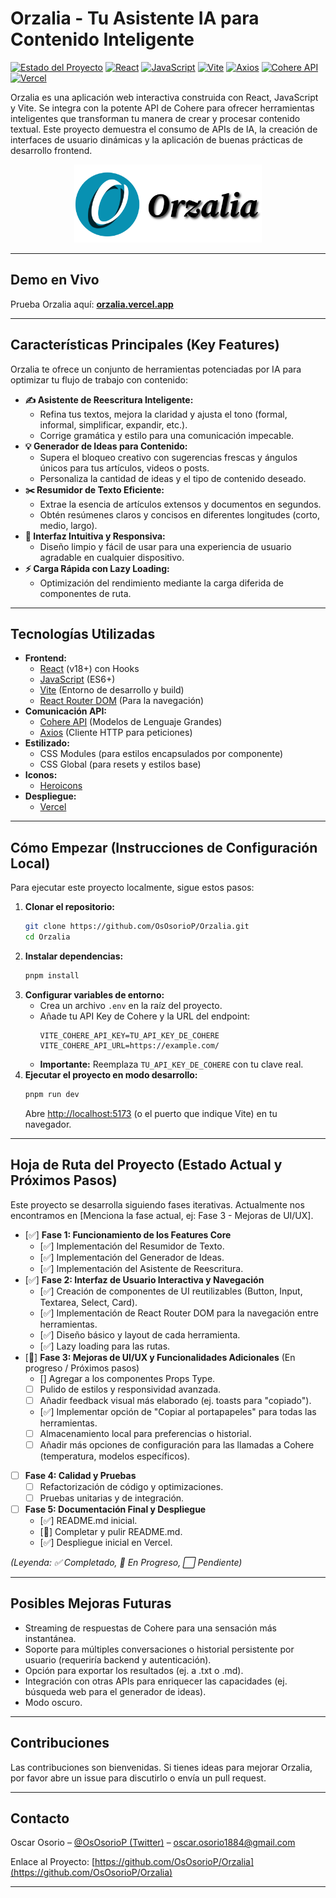 # Orzalia - Tu Asistente IA para Contenido Inteligente

[![Estado del Proyecto](https://img.shields.io/badge/Estado-En%20Mejoras-yellowgreen)](https://github.com/OsOsorioP/Orzalia)
[![React](https://img.shields.io/badge/React-18.x-61DAFB?logo=react&logoColor=white)](https://reactjs.org/)
[![JavaScript](https://img.shields.io/badge/JavaScript-ES6+-F7DF1E?logo=javascript&logoColor=black)](https://developer.mozilla.org/es/docs/Web/JavaScript)
[![Vite](https://img.shields.io/badge/Vite-5.x-646CFF?logo=vite&logoColor=white)](https://vitejs.dev/)
[![Axios](https://img.shields.io/badge/Axios-1.x-5A29E4?logo=axios&logoColor=white)](https://axios-http.com/)
[![Cohere API](https://img.shields.io/badge/Cohere%20API-Integrada-FF4F00)](https://cohere.com/)
[![Vercel](https://img.shields.io/badge/Desplegado%20en-Vercel-black?logo=vercel&logoColor=white)](https://orzalia.vercel.app/)

Orzalia es una aplicación web interactiva construida con React, JavaScript y Vite. Se integra con la potente API de Cohere para ofrecer herramientas inteligentes que transforman tu manera de crear y procesar contenido textual. Este proyecto demuestra el consumo de APIs de IA, la creación de interfaces de usuario dinámicas y la aplicación de buenas prácticas de desarrollo frontend.

<p align="center">
  <img src="https://github.com/OsOsorioP/Orzalia/blob/main/src/assets/Logo.png?raw=true" alt="Logo de Orzalia" width="300"/>
</p>
<!-- <p align="center">
  <img src="URL_A_TU_GIF_DEMO.gif" alt="Demostración de Orzalia en acción" width="700"/>
</p> -->

---

## Demo en Vivo

Prueba Orzalia aquí: **[orzalia.vercel.app](https://orzalia.vercel.app/)**

---

## Características Principales (Key Features)

Orzalia te ofrece un conjunto de herramientas potenciadas por IA para optimizar tu flujo de trabajo con contenido:

*   **✍️ Asistente de Reescritura Inteligente:**
    *   Refina tus textos, mejora la claridad y ajusta el tono (formal, informal, simplificar, expandir, etc.).
    *   Corrige gramática y estilo para una comunicación impecable.
*   **💡 Generador de Ideas para Contenido:**
    *   Supera el bloqueo creativo con sugerencias frescas y ángulos únicos para tus artículos, videos o posts.
    *   Personaliza la cantidad de ideas y el tipo de contenido deseado.
*   **✂️ Resumidor de Texto Eficiente:**
    *   Extrae la esencia de artículos extensos y documentos en segundos.
    *   Obtén resúmenes claros y concisos en diferentes longitudes (corto, medio, largo).
*   **🎨 Interfaz Intuitiva y Responsiva:**
    *   Diseño limpio y fácil de usar para una experiencia de usuario agradable en cualquier dispositivo.
*   **⚡ Carga Rápida con Lazy Loading:**
    *   Optimización del rendimiento mediante la carga diferida de componentes de ruta.

---

## Tecnologías Utilizadas

*   **Frontend:**
    *   [React](https://reactjs.org/) (v18+) con Hooks
    *   [JavaScript](https://developer.mozilla.org/es/docs/Web/JavaScript) (ES6+)
    *   [Vite](https://vitejs.dev/) (Entorno de desarrollo y build)
    *   [React Router DOM](https://reactrouter.com/) (Para la navegación)
*   **Comunicación API:**
    *   [Cohere API](https://cohere.com/) (Modelos de Lenguaje Grandes)
    *   [Axios](https://axios-http.com/) (Cliente HTTP para peticiones)
*   **Estilizado:**
    *   CSS Modules (para estilos encapsulados por componente)
    *   CSS Global (para resets y estilos base)
*   **Iconos:**
    *   [Heroicons](https://heroicons.com/)
*   **Despliegue:**
    *   [Vercel](https://vercel.com/)

---

## Cómo Empezar (Instrucciones de Configuración Local)

Para ejecutar este proyecto localmente, sigue estos pasos:

1.  **Clonar el repositorio:**
    ```bash
    git clone https://github.com/OsOsorioP/Orzalia.git
    cd Orzalia
    ```
2.  **Instalar dependencias:**
    ```bash
    pnpm install
    ```
3.  **Configurar variables de entorno:**
    *   Crea un archivo `.env` en la raíz del proyecto.
    *   Añade tu API Key de Cohere y la URL del endpoint:
        ```env
        VITE_COHERE_API_KEY=TU_API_KEY_DE_COHERE
        VITE_COHERE_API_URL=https://example.com/
        ```
    *   **Importante:** Reemplaza `TU_API_KEY_DE_COHERE` con tu clave real.
4.  **Ejecutar el proyecto en modo desarrollo:**
    ```bash
    pnpm run dev
    ```
    Abre [http://localhost:5173](http://localhost:5173) (o el puerto que indique Vite) en tu navegador.

---

## Hoja de Ruta del Proyecto (Estado Actual y Próximos Pasos)

Este proyecto se desarrolla siguiendo fases iterativas. Actualmente nos encontramos en [Menciona la fase actual, ej: Fase 3 - Mejoras de UI/UX].

*   [✅] **Fase 1: Funcionamiento de los Features Core**
    *   [✅] Implementación del Resumidor de Texto.
    *   [✅] Implementación del Generador de Ideas.
    *   [✅] Implementación del Asistente de Reescritura.
*   [✅] **Fase 2: Interfaz de Usuario Interactiva y Navegación**
    *   [✅] Creación de componentes de UI reutilizables (Button, Input, Textarea, Select, Card).
    *   [✅] Implementación de React Router DOM para la navegación entre herramientas.
    *   [✅] Diseño básico y layout de cada herramienta.
    *   [✅] Lazy loading para las rutas.
*   [🚧] **Fase 3: Mejoras de UI/UX y Funcionalidades Adicionales** (En progreso / Próximos pasos)
    *  [] Agregar a los componentes Props Type. 
    *   [ ] Pulido de estilos y responsividad avanzada.
    *   [ ] Añadir feedback visual más elaborado (ej. toasts para "copiado").
    *   [✅] Implementar opción de "Copiar al portapapeles" para todas las herramientas.
    *   [ ] Almacenamiento local para preferencias o historial.
    *   [ ] Añadir más opciones de configuración para las llamadas a Cohere (temperatura, modelos específicos).
*   [ ] **Fase 4: Calidad y Pruebas**
    *   [ ] Refactorización de código y optimizaciones.
    *   [ ] Pruebas unitarias y de integración.
*   [ ] **Fase 5: Documentación Final y Despliegue**
    *   [✅] README.md inicial.
    *   [🚧] Completar y pulir README.md.
    *   [✅] Despliegue inicial en Vercel.

*(Leyenda: ✅ Completado, 🚧 En Progreso, ⬜ Pendiente)*

---

## Posibles Mejoras Futuras

*   Streaming de respuestas de Cohere para una sensación más instantánea.
*   Soporte para múltiples conversaciones o historial persistente por usuario (requeriría backend y autenticación).
*   Opción para exportar los resultados (ej. a .txt o .md).
*   Integración con otras APIs para enriquecer las capacidades (ej. búsqueda web para el generador de ideas).
*   Modo oscuro.

---

## Contribuciones

Las contribuciones son bienvenidas. Si tienes ideas para mejorar Orzalia, por favor abre un issue para discutirlo o envía un pull request.

---

## Contacto

Oscar Osorio – [@OsOsorioP (Twitter)](https://twitter.com/OsOsorioP) – [oscar.osorio1884@gmail.com](mailto:oscar.osorio1884@gmail.com)

Enlace al Proyecto: [https://github.com/OsOsorioP/Orzalia](https://github.com/OsOsorioP/Orzalia)

---

